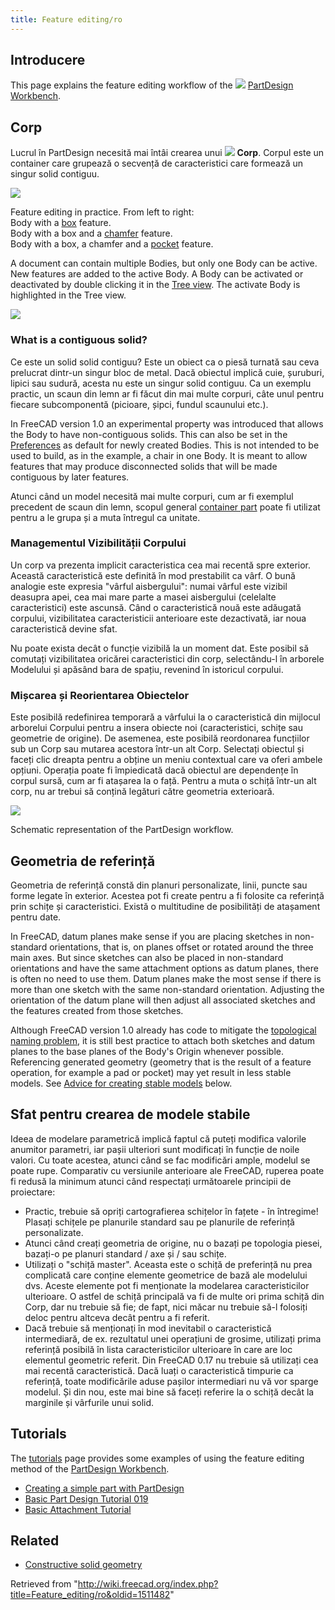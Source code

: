 ```yaml
---
title: Feature editing/ro
---
```

## Introducere

This page explains the feature editing workflow of the ![](/images/Workbench_PartDesign.svg) [PartDesign Workbench](/PartDesign_Workbench "PartDesign Workbench").

## Corp

Lucrul în PartDesign necesită mai întâi crearea unui ![](/images/PartDesign_Body.png) **Corp**. Corpul este un container care grupează o secvență de caracteristici care formează un singur solid contiguu.

![](/images/PartDesign_Feature_example.png)

Feature editing in practice. From left to right:  
Body with a [box](/PartDesign_AdditiveBox "PartDesign AdditiveBox") feature.  
Body with a box and a [chamfer](/PartDesign_Chamfer "PartDesign Chamfer") feature.  
Body with a box, a chamfer and a [pocket](/PartDesign_Pocket "PartDesign Pocket") feature.

A document can contain multiple Bodies, but only one Body can be active. New features are added to the active Body. A Body can be activated or deactivated by double clicking it in the [Tree view](/Tree_view "Tree view"). The activate Body is highlighted in the Tree view.

![](/images/PartDesign_Body_tree.png)

### What is a contiguous solid?

Ce este un solid solid contiguu? Este un obiect ca o piesă turnată sau ceva prelucrat dintr-un singur bloc de metal. Dacă obiectul implică cuie, șuruburi, lipici sau sudură, acesta nu este un singur solid contiguu. Ca un exemplu practic, un scaun din lemn ar fi făcut din mai multe corpuri, câte unul pentru fiecare subcomponentă (picioare, șipci, fundul scaunului etc.).

In FreeCAD version 1.0 an experimental property was introduced that allows the Body to have non-contiguous solids. This can also be set in the [Preferences](/PartDesign_Preferences#General "PartDesign Preferences") as default for newly created Bodies. This is not intended to be used to build, as in the example, a chair in one Body. It is meant to allow features that may produce disconnected solids that will be made contiguous by later features.

Atunci când un model necesită mai multe corpuri, cum ar fi exemplul precedent de scaun din lemn, scopul general [container part](/Std_Part/ro "Std Part/ro") poate fi utilizat pentru a le grupa și a muta întregul ca unitate.

### Managementul Vizibilității Corpului

Un corp va prezenta implicit caracteristica cea mai recentă spre exterior. Această caracteristică este definită în mod prestabilit ca vârf. O bună analogie este expresia "vârful aisbergului": numai vârful este vizibil deasupra apei, cea mai mare parte a masei aisbergului (celelalte caracteristici) este ascunsă. Când o caracteristică nouă este adăugată corpului, vizibilitatea caracteristicii anterioare este dezactivată, iar noua caracteristică devine sfat.

Nu poate exista decât o funcție vizibilă la un moment dat. Este posibil să comutați vizibilitatea oricărei caracteristici din corp, selectându-l în arborele Modelului și apăsând bara de spațiu, revenind în istoricul corpului.

### Mișcarea și Reorientarea Obiectelor

Este posibilă redefinirea temporară a vârfului la o caracteristică din mijlocul arborelui Corpului pentru a insera obiecte noi (caracteristici, schițe sau geometrie de origine). De asemenea, este posibilă reordonarea funcțiilor sub un Corp sau mutarea acestora într-un alt Corp. Selectați obiectul și faceți clic dreapta pentru a obține un meniu contextual care va oferi ambele opțiuni. Operația poate fi împiedicată dacă obiectul are dependențe în corpul sursă, cum ar fi atașarea la o față. Pentru a muta o schiță într-un alt corp, nu ar trebui să conțină legături către geometria exterioară.

![](/images/PartDesign_workflow.svg)

Schematic representation of the PartDesign workflow.

## Geometria de referință

Geometria de referință constă din planuri personalizate, linii, puncte sau forme legate în exterior. Acestea pot fi create pentru a fi folosite ca referință prin schițe și caracteristici. Există o multitudine de posibilități de atașament pentru date.

In FreeCAD, datum planes make sense if you are placing sketches in non-standard orientations, that is, on planes offset or rotated around the three main axes. But since sketches can also be placed in non-standard orientations and have the same attachment options as datum planes, there is often no need to use them. Datum planes make the most sense if there is more than one sketch with the same non-standard orientation. Adjusting the orientation of the datum plane will then adjust all associated sketches and the features created from those sketches.

Although FreeCAD version 1.0 already has code to mitigate the [topological naming problem](/Topological_naming_problem "Topological naming problem"), it is still best practice to attach both sketches and datum planes to the base planes of the Body's Origin whenever possible. Referencing generated geometry (geometry that is the result of a feature operation, for example a pad or pocket) may yet result in less stable models. See [Advice for creating stable models](#Advice_for_creating_stable_models) below.

## Sfat pentru crearea de modele stabile

Ideea de modelare parametrică implică faptul că puteți modifica valorile anumitor parametri, iar pașii ulteriori sunt modificați în funcție de noile valori. Cu toate acestea, atunci când se fac modificări ample, modelul se poate rupe. Comparativ cu versiunile anterioare ale FreeCAD, ruperea poate fi redusă la minimum atunci când respectați următoarele principii de proiectare:

* Practic, trebuie să opriți cartografierea schițelor în fațete - în întregime! Plasați schițele pe planurile standard sau pe planurile de referință personalizate.
* Atunci când creați geometria de origine, nu o bazați pe topologia piesei, bazați-o pe planuri standard / axe și / sau schițe.
* Utilizați o "schiță master". Aceasta este o schiță de preferință nu prea complicată care conține elemente geometrice de bază ale modelului dvs. Aceste elemente pot fi menționate la modelarea caracteristicilor ulterioare. O astfel de schiță principală va fi de multe ori prima schiță din Corp, dar nu trebuie să fie; de fapt, nici măcar nu trebuie să-l folosiți deloc pentru altceva decât pentru a fi referit.
* Dacă trebuie să menționați în mod inevitabil o caracteristică intermediară, de ex. rezultatul unei operațiuni de grosime, utilizați prima referință posibilă în lista caracteristicilor ulterioare în care are loc elementul geometric referit. Din FreeCAD 0.17 nu trebuie să utilizați cea mai recentă caracteristică. Dacă luați o caracteristică timpurie ca referință, toate modificările aduse pașilor intermediari nu vă vor sparge modelul. Și din nou, este mai bine să faceți referire la o schiță decât la marginile și vârfurile unui solid.

## Tutorials

The [tutorials](/Tutorials "Tutorials") page provides some examples of using the feature editing method of the [PartDesign Workbench](/PartDesign_Workbench "PartDesign Workbench").

* [Creating a simple part with PartDesign](/Creating_a_simple_part_with_PartDesign "Creating a simple part with PartDesign")
* [Basic Part Design Tutorial 019](/Basic_Part_Design_Tutorial_019 "Basic Part Design Tutorial 019")
* [Basic Attachment Tutorial](/Basic_Attachment_Tutorial "Basic Attachment Tutorial")

## Related

* [Constructive solid geometry](/Constructive_solid_geometry "Constructive solid geometry")

Retrieved from "<http://wiki.freecad.org/index.php?title=Feature_editing/ro&oldid=1511482>"